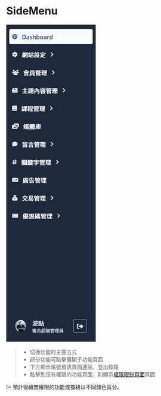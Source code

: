 # SideMenu

![sidemenu](asset/sidemenu.png)

> - 切換功能的主要方式
> - 部分功能可點擊展開子功能頁面
> - 下方顯示帳號資訊頁面連結，登出按鈕
> - 點擊到沒有權限的功能頁面，則顯示[權限限制頁面](Pages/components/banned-page)頁面

!> 預計後續無權限的功能或按紐以不同顏色區分。



